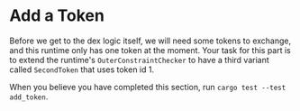 # Add a Token

Before we get to the dex logic itself, we will need some tokens to exchange, and this runtime only has one token at the moment.
Your task for this part is to extend the runtime's `OuterConstraintChecker` to have a third variant called `SecondToken` that uses token id 1.

When you believe you have completed this section, run `cargo test --test add_token`.
